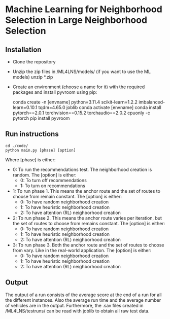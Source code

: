 # Machine Learning for Neighborhood Selection in Large Neighborhood Selection

## Installation
- Clone the repository
- Unzip the zip files in /ML4LNS/models/ (if you want to use the ML models)
    unzip \*.zip
- Create an environment (choose a name for it) with the required packages and install pyvroom using pip:


    conda create -n [envname] python=3.11.4 scikit-learn=1.2.2 imbalanced-learn=0.10.1 tqdm=4.65.0 joblib
    conda activate [envname]
    conda install pytorch==2.0.1 torchvision==0.15.2 torchaudio==2.0.2 cpuonly -c pytorch
    pip install pyvroom

## Run instructions 
    cd ./code/
    python main.py [phase] [option]
Where [phase] is either:
* 0: To run the recommendations test. The neighborhood creation is random. The [option] is either:
	* 0: To turn off recommendations
	* 1: To turn on recommendations
* 1: To run phase 1. This means the anchor route and the set of routes to choose from remain constant. The [option] is either:
	* 0: To have random neighborhood creation
	* 1: To have heuristic neighborhood creation
	* 2: To have attention (RL) neighborhood creation
* 2: To run phase 2. This means the anchor route varies per iteration, but the set of routes to choose from remains constant. The [option] is either:
	* 0: To have random neighborhood creation
	* 1: To have heuristic neighborhood creation
	* 2: To have attention (RL) neighborhood creation
* 3: To run phase 3. Both the anchor route and the set of routes to choose from vary. Like in the real-world application. The [option] is either:
	* 0: To have random neighborhood creation
	* 1: To have heuristic neighborhood creation
	* 2: To have attention (RL) neighborhood creation
	
## Output
The output of a run consists of the average score at the end of a run for all the different instances. 
Also the average run time and the average number of vehicles are in the output.
Furthermore, the .sav files created in /ML4LNS/testruns/ can be read with joblib to obtain all raw test data.
